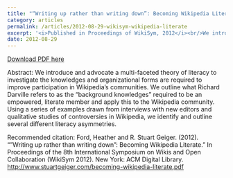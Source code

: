 ```yaml
---
title: "“Writing up rather than writing down”: Becoming Wikipedia Literate"
category: articles
permalink: /articles/2012-08-29-wikisym-wikipedia-literate
excerpt: '<i>Published in Proceedings of WikiSym, 2012</i><br/>We introduce and advocate a multi-faceted theory of literacy to investigate the knowledges and organizational forms are required to improve participation in Wikipedia’s communities.'
date: 2012-08-29
---
```


<a href='http://www.stuartgeiger.com/writing-up-wikisym.pdf'>Download PDF here</a>

Abstract: We introduce and advocate a multi-faceted theory of literacy to investigate the knowledges and organizational forms are required to improve participation in Wikipedia’s communities. We outline what Richard Darville refers to as the “background knowledges” required to be an empowered, literate member and apply this to the Wikipedia community. Using a series of examples drawn from interviews with new editors and qualitative studies of controversies in Wikipedia, we identify and outline several different literacy asymmetries.

 Recommended citation: Ford, Heather and R. Stuart Geiger. (2012). “”Writing up rather than writing down”: Becoming Wikipedia Literate.” In Proceedings of the 8th International Symposium on Wikis and Open Collaboration (WikiSym 2012). New York: ACM Digital Library. http://www.stuartgeiger.com/becoming-wikipedia-literate.pdf
